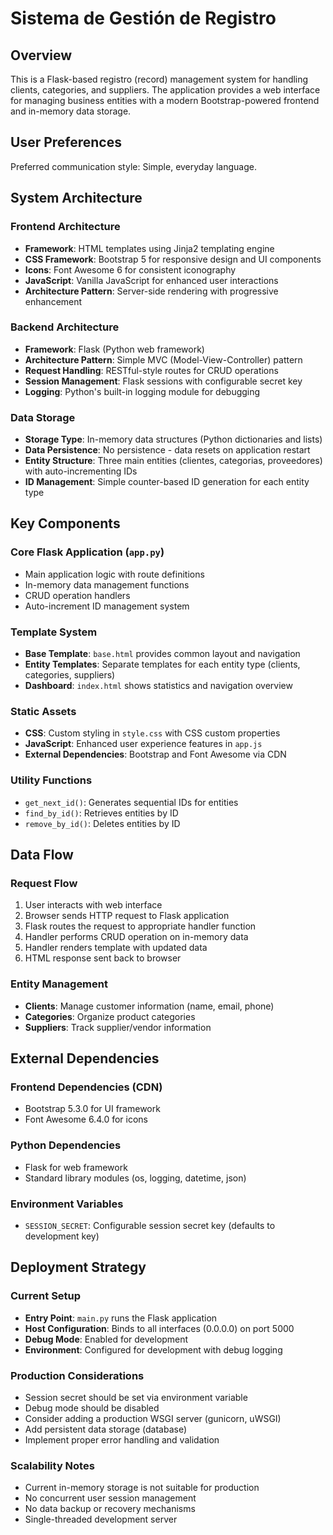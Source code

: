 # Sistema de Gestión de Registro

## Overview
This is a Flask-based registro (record) management system for handling clients, categories, and suppliers. The application provides a web interface for managing business entities with a modern Bootstrap-powered frontend and in-memory data storage.

## User Preferences
Preferred communication style: Simple, everyday language.

## System Architecture

### Frontend Architecture
- **Framework**: HTML templates using Jinja2 templating engine
- **CSS Framework**: Bootstrap 5 for responsive design and UI components
- **Icons**: Font Awesome 6 for consistent iconography
- **JavaScript**: Vanilla JavaScript for enhanced user interactions
- **Architecture Pattern**: Server-side rendering with progressive enhancement

### Backend Architecture
- **Framework**: Flask (Python web framework)
- **Architecture Pattern**: Simple MVC (Model-View-Controller) pattern
- **Request Handling**: RESTful-style routes for CRUD operations
- **Session Management**: Flask sessions with configurable secret key
- **Logging**: Python's built-in logging module for debugging

### Data Storage
- **Storage Type**: In-memory data structures (Python dictionaries and lists)
- **Data Persistence**: No persistence - data resets on application restart
- **Entity Structure**: Three main entities (clientes, categorias, proveedores) with auto-incrementing IDs
- **ID Management**: Simple counter-based ID generation for each entity type

## Key Components

### Core Flask Application (`app.py`)
- Main application logic with route definitions
- In-memory data management functions
- CRUD operation handlers
- Auto-increment ID management system

### Template System
- **Base Template**: `base.html` provides common layout and navigation
- **Entity Templates**: Separate templates for each entity type (clients, categories, suppliers)
- **Dashboard**: `index.html` shows statistics and navigation overview

### Static Assets
- **CSS**: Custom styling in `style.css` with CSS custom properties
- **JavaScript**: Enhanced user experience features in `app.js`
- **External Dependencies**: Bootstrap and Font Awesome via CDN

### Utility Functions
- `get_next_id()`: Generates sequential IDs for entities
- `find_by_id()`: Retrieves entities by ID
- `remove_by_id()`: Deletes entities by ID

## Data Flow

### Request Flow
1. User interacts with web interface
2. Browser sends HTTP request to Flask application
3. Flask routes the request to appropriate handler function
4. Handler performs CRUD operation on in-memory data
5. Handler renders template with updated data
6. HTML response sent back to browser

### Entity Management
- **Clients**: Manage customer information (name, email, phone)
- **Categories**: Organize product categories
- **Suppliers**: Track supplier/vendor information

## External Dependencies

### Frontend Dependencies (CDN)
- Bootstrap 5.3.0 for UI framework
- Font Awesome 6.4.0 for icons

### Python Dependencies
- Flask for web framework
- Standard library modules (os, logging, datetime, json)

### Environment Variables
- `SESSION_SECRET`: Configurable session secret key (defaults to development key)

## Deployment Strategy

### Current Setup
- **Entry Point**: `main.py` runs the Flask application
- **Host Configuration**: Binds to all interfaces (0.0.0.0) on port 5000
- **Debug Mode**: Enabled for development
- **Environment**: Configured for development with debug logging

### Production Considerations
- Session secret should be set via environment variable
- Debug mode should be disabled
- Consider adding a production WSGI server (gunicorn, uWSGI)
- Add persistent data storage (database)
- Implement proper error handling and validation

### Scalability Notes
- Current in-memory storage is not suitable for production
- No concurrent user session management
- No data backup or recovery mechanisms
- Single-threaded development server